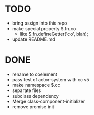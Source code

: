 # TODO
- bring assign into this repo
- make special property $.fn.co
  - like $.fn.defineGetter('co', blah);
- update README.md

# DONE
- rename to coelement
- pass test of actor-system with cc v5
- make namespace $.cc
- separate files
- subclass dependency
- Merge class-component-initializer
- remove promise init
